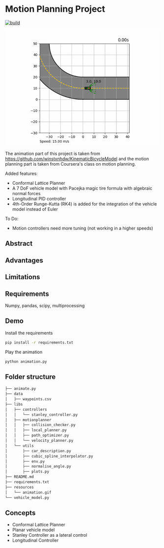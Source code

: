 # Motion Planning Project

[![build](https://github.com/earasteh/Python-Motionplanning/actions/workflows/build.yml/badge.svg?branch=master)](https://github.com/earasteh/Python-Motionplanning/actions/workflows/build.yml)


<div align="center">
	<img src="resources/animation.gif" />
</div>


The animation part of this project is taken from https://github.com/winstxnhdw/KinematicBicycleModel 
and the motion planning part is taken from Coursera's class on motion planning.



Added features:
- Conformal Lattice Planner
- A 7 DoF vehicle model with Pacejka magic tire formula with algebraic normal forces
- Longitudinal PID controller
- 4th-Order Runge-Kutta (RK4) is added for the integration of the vehicle model instead of Euler

To Do:
- Motion controllers need more tuning (not working in a higher speeds)

## Abstract

## Advantages

## Limitations

## Requirements
Numpy, pandas, scipy, multiprocessing
## Demo

Install the requirements

```bash
pip install -r requirements.txt
```

Play the animation

```bash
python animation.py
```

## Folder structure
```bash
├── animate.py
├── data
│   ├── waypoints.csv
├── libs
│   ├── controllers
│   │   └── stanley_controller.py
│   ├── motionplanner
│   │   ├── collision_checker.py
│   │   ├── local_planner.py
│   │   ├── path_optimizer.py
│   │   └── velocity_planner.py
│   └── utils
│       ├── car_description.py
│       ├── cubic_spline_interpolator.py
│       ├── env.py
│       ├── normalise_angle.py
│       ├── plots.py
├── README.md
├── requirements.txt
├── resources
│   └── animation.gif
└── vehicle_model.py
```

## Concepts
- Conformal Lattice Planner
- Planar vehicle model
- Stanley Controller as a lateral control
- Longitudinal Controller